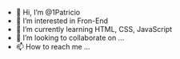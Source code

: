   -  👋 Hi, I’m @1Patricio
- 👀 I’m interested in  Fron-End
- 🌱 I’m currently learning  HTML, CSS, JavaScript
- 💞️ I’m looking to collaborate on ... 
- 📫 How to reach me ...

<!---
1Patricio/1Patricio is a ✨ special ✨ repository because its `README.md` (this file) appears on your GitHub profile.
You can click the Preview link to take a look at your changes.
--->
